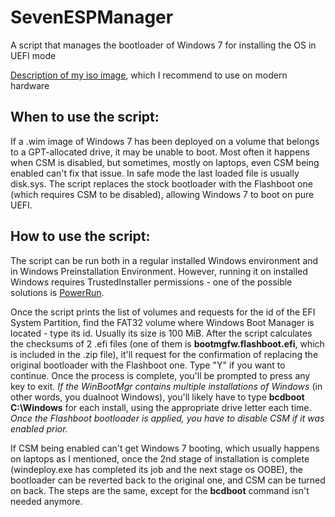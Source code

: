 # SevenESPManager
A script that manages the bootloader of Windows 7 for installing the OS in UEFI mode

[Description of my iso image](https://github.com/Sevoos/SevenESPManager/blob/main/isoDescription.md), which I recommend to use on modern hardware

## When to use the script:
If a .wim image of Windows 7 has been deployed on a volume that belongs to a GPT-allocated drive, it may be unable to boot. Most often it happens when CSM is disabled, but sometimes, mostly on laptops, even CSM being enabled can't fix that issue. In safe mode the last loaded file is usually disk.sys. The script replaces the stock bootloader with the Flashboot one (which requires CSM to be disabled), allowing Windows 7 to boot on pure UEFI.  

## How to use the script:
The script can be run both in a regular installed Windows environment and in Windows Preinstallation Environment. However, running it on installed Windows requires TrustedInstaller permissions - one of the possible solutions is [PowerRun](https://www.sordum.org/downloads/?power-run). 

Once the script prints the list of volumes and requests for the id of the EFI System Partition, find the FAT32 volume where Windows Boot Manager is located - type its id. Usually its size is 100 MiB. After the script calculates the checksums of 2 .efi files (one of them is **bootmgfw.flashboot.efi**, which is included in the .zip file), it'll request for the confirmation of replacing the original bootloader with the Flashboot one. Type "Y" if you want to continue. Once the process is complete, you'll be prompted to press any key to exit. *If the WinBootMgr contains multiple installations of Windows* (in other words, you dualnoot Windows), you'll likely have to type **bcdboot C:\Windows** for each install, using the appropriate drive letter each time. _Once the Flashboot bootloader is applied, you have to disable CSM if it was enabled prior._

If CSM being enabled can't get Windows 7 booting, which usually happens on laptops as I mentioned, once the 2nd stage of installation is complete (windeploy.exe has completed its job and the next stage os OOBE), the bootloader can be reverted back to the original one, and CSM can be turned on back. The steps are the same, except for the **bcdboot** command isn't needed anymore.
